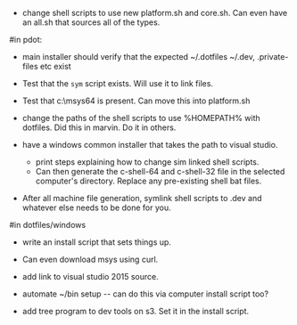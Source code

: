 * change shell scripts to use new platform.sh and core.sh. Can even have an all.sh that sources all
  of the types.

#in pdot:
* main installer should verify that the expected ~/.dotfiles ~/.dev, .private-files etc exist
* Test that the `sym` script exists. Will use it to link files.
* Test that c:\msys64 is present. Can move this into platform.sh

* change the paths of the shell scripts to use %HOMEPATH% with dotfiles. Did this in marvin. Do it in
others.

* have a windows common installer that takes the path to visual studio.
    * print steps explaining how to change sim linked shell scripts.
    * Can then generate the c-shell-64 and c-shell-32 file in the selected computer's directory.
      Replace any pre-existing shell bat files.

* After all machine file generation, symlink shell scripts to .dev and whatever else needs to be
  done for you.

#in dotfiles/windows

* write an install script that sets things up.
* Can even download msys using curl.
* add link to visual studio 2015 source.

* automate ~/bin setup -- can do this via computer install script too?

* add tree program to dev tools on s3. Set it in the install script.
